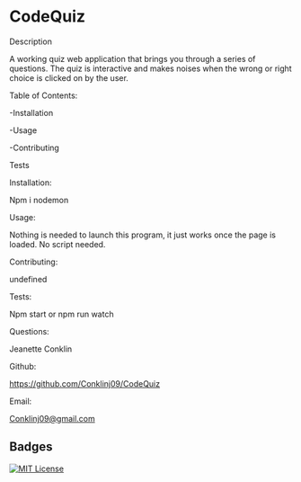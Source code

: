 
# CodeQuiz

Description

A working quiz web application that brings you through a series of questions. 
The quiz is interactive and makes noises when the wrong or right choice is 
clicked on by the user. 

Table of Contents:

-Installation

-Usage

-Contributing

Tests

Installation:

Npm i nodemon 

Usage:

Nothing is needed to launch this program, it just works once the page is loaded.
No script needed.

Contributing:

undefined

Tests:

Npm start or npm run watch

Questions:

Jeanette Conklin

Github:

https://github.com/Conklinj09/CodeQuiz

Email:

Conklinj09@gmail.com 



## Badges



[![MIT License](https://img.shields.io/badge/License-MIT-green.svg)](https://choosealicense.com/licenses/mit/)


